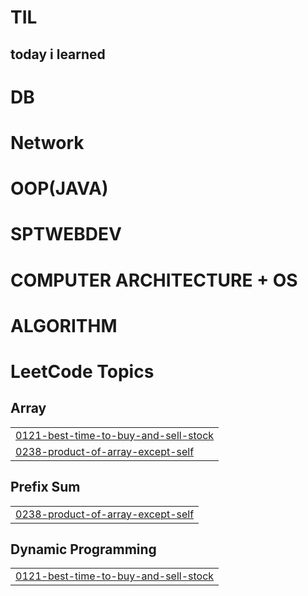 # TIL
## today i learned


# DB

# Network

# OOP(JAVA)

# SPTWEBDEV

# COMPUTER ARCHITECTURE + OS

# ALGORITHM

<!---LeetCode Topics Start-->
# LeetCode Topics
## Array
|  |
| ------- |
| [0121-best-time-to-buy-and-sell-stock](https://github.com/lsc713/TIL/tree/master/0121-best-time-to-buy-and-sell-stock) |
| [0238-product-of-array-except-self](https://github.com/lsc713/TIL/tree/master/0238-product-of-array-except-self) |
## Prefix Sum
|  |
| ------- |
| [0238-product-of-array-except-self](https://github.com/lsc713/TIL/tree/master/0238-product-of-array-except-self) |
## Dynamic Programming
|  |
| ------- |
| [0121-best-time-to-buy-and-sell-stock](https://github.com/lsc713/TIL/tree/master/0121-best-time-to-buy-and-sell-stock) |
<!---LeetCode Topics End-->